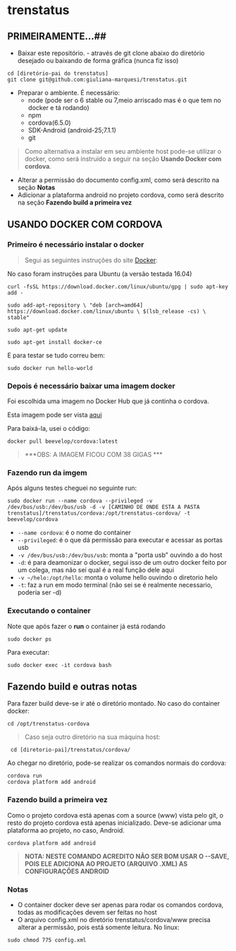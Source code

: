 # trenstatus

## PRIMEIRAMENTE...##

- Baixar este repositório. - através de git clone abaixo do diretório desejado ou baixando de forma gráfica (nunca fiz isso)
```
cd [diretório-pai do trenstatus]
git clone git@github.com:giuliana-marquesi/trenstatus.git
```
- Preparar o ambiente. É necessário:
  * node (pode ser o 6 stable ou 7,meio arriscado mas é o que tem no docker e tá rodando)
  * npm
  * cordova(6.5.0)
  * SDK-Android (android-25;7.1.1)
  * git

> Como alternativa a instalar em seu ambiente host pode-se utilizar o docker, como será instruído a seguir na seção **Usando Docker com cordova**.

- Alterar a permissão do documento config.xml, como será descrito na seção **Notas**
- Adicionar a plataforma android no projeto cordova, como será descrito na seção **Fazendo build a primeira vez**

## USANDO DOCKER COM CORDOVA ##

### Primeiro é necessário instalar o docker ###

> Segui as seguintes instruções do site [Docker](https://store.docker.com/search?offering=community&type=edition):

No caso foram instruções para Ubuntu (a versão testada 16.04)

```
curl -fsSL https://download.docker.com/linux/ubuntu/gpg | sudo apt-key add -

sudo add-apt-repository \ "deb [arch=amd64] https://download.docker.com/linux/ubuntu \ $(lsb_release -cs) \ stable"

sudo apt-get update

sudo apt-get install docker-ce
```

E para testar se tudo correu bem:

```
sudo docker run hello-world
```

### Depois é necessário baixar uma imagem docker ###

Foi escolhida uma imagem no Docker Hub que já continha o cordova.

Esta imagem pode ser vista [aqui](https://store.docker.com/community/images/beevelop/cordova)

Para baixá-la, usei o código:

```
docker pull beevelop/cordova:latest
```

> ***OBS: A IMAGEM FICOU COM 38 GIGAS ***

### Fazendo run da imgem ###

Após alguns testes cheguei no seguinte run:

```
sudo docker run --name cordova --privileged -v /dev/bus/usb:/dev/bus/usb -d -v [CAMINHO DE ONDE ESTA A PASTA trenstatus]/trenstatus/cordova:/opt/trenstatus-cordova/ -t beevelop/cordova
```
- `--name cordova`: é o nome do container
- `--privileged`: é o que dá permissão para executar e acessar as portas usb
- `-v /dev/bus/usb:/dev/bus/usb`: monta a "porta usb" ouvindo a do host
- `-d`: é para deamonizar o docker, segui isso de um outro docker feito por um colega, mas não sei qual é a real função dele aqui
- `-v ~/helo:/opt/hello`: monta o volume hello ouvindo o diretorio helo
- `-t`: faz a run em modo terminal (não sei se é realmente necessario, poderia ser -d)

### Executando o container ###

Note que após fazer o **run** o container já está rodando

```
sudo docker ps
```
Para executar:
```
sudo docker exec -it cordova bash
```

## Fazendo build e outras notas ##

Para fazer build deve-se ir até o diretório montado. No caso do container docker:

```
cd /opt/trenstatus-cordova
```
> Caso seja outro diretório na sua máquina host:
 ```
  cd [diretorio-pai]/trenstatus/cordova/
  ```

Ao chegar no diretório, pode-se realizar os comandos normais do cordova:

```
cordova run
cordova platform add android
```

### Fazendo build a primeira vez ###

Como o projeto cordova está apenas com a source (www) vista pelo git, o resto do projeto cordova está apenas inicializado.
Deve-se adicionar uma plataforma ao projeto, no caso, Android.

```
cordova platform add android
```

> **NOTA: NESTE COMANDO ACREDITO NÃO SER BOM USAR O --SAVE, POIS ELE ADICIONA AO PROJETO (ARQUIVO .XML) AS CONFIGURAÇÕES ANDROID**

### Notas ###

- O container docker deve ser apenas para rodar os comandos cordova, todas as modificações devem ser feitas no host
- O arquivo config.xml no diretório trenstatus/cordova/www precisa alterar a permissão, pois está somente leitura. No linux:

```
sudo chmod 775 config.xml
```
